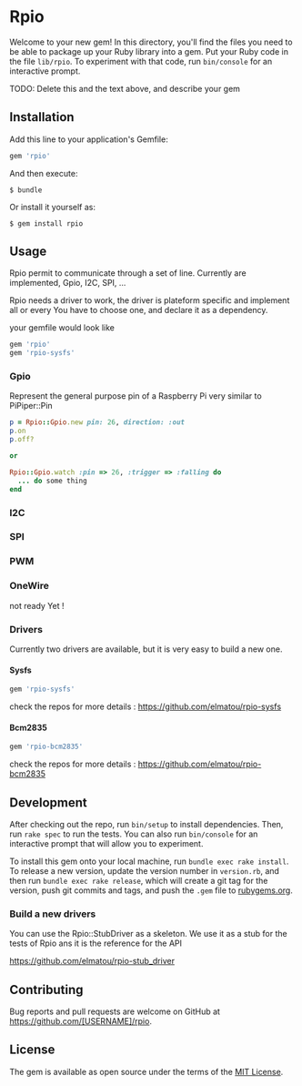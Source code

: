 # Rpio

Welcome to your new gem! In this directory, you'll find the files you need to be able to package up your Ruby library into a gem. Put your Ruby code in the file `lib/rpio`. To experiment with that code, run `bin/console` for an interactive prompt.

TODO: Delete this and the text above, and describe your gem

## Installation

Add this line to your application's Gemfile:

```ruby
gem 'rpio'
```

And then execute:

    $ bundle

Or install it yourself as:

    $ gem install rpio

## Usage

Rpio permit to communicate through a set of line. Currently are implemented, Gpio, I2C, SPI, ...

Rpio needs a driver to work, the driver is plateform specific and implement all or every
You have to choose one, and declare it as a dependency.

your gemfile would look like

```ruby
gem 'rpio'
gem 'rpio-sysfs'
```


### Gpio
Represent the general purpose pin of a Raspberry Pi very similar to PiPiper::Pin

```ruby
p = Rpio::Gpio.new pin: 26, direction: :out
p.on
p.off?

or

Rpio::Gpio.watch :pin => 26, :trigger => :falling do
  ... do some thing
end

```

### I2C

### SPI

### PWM

### OneWire
not ready Yet !

### Drivers
Currently two drivers are available, but it is very easy to build a new one.
#### Sysfs
```ruby
gem 'rpio-sysfs'
```
check the repos for more details : https://github.com/elmatou/rpio-sysfs

#### Bcm2835
```ruby
gem 'rpio-bcm2835'
```
check the repos for more details : https://github.com/elmatou/rpio-bcm2835

## Development

After checking out the repo, run `bin/setup` to install dependencies. Then, run `rake spec` to run the tests. You can also run `bin/console` for an interactive prompt that will allow you to experiment.

To install this gem onto your local machine, run `bundle exec rake install`. To release a new version, update the version number in `version.rb`, and then run `bundle exec rake release`, which will create a git tag for the version, push git commits and tags, and push the `.gem` file to [rubygems.org](https://rubygems.org).

### Build a new drivers
You can use the Rpio::StubDriver as a skeleton.
We use it as a stub for the tests of Rpio ans it is the reference for the API

https://github.com/elmatou/rpio-stub_driver

## Contributing

Bug reports and pull requests are welcome on GitHub at https://github.com/[USERNAME]/rpio.

## License

The gem is available as open source under the terms of the [MIT License](https://opensource.org/licenses/MIT).
